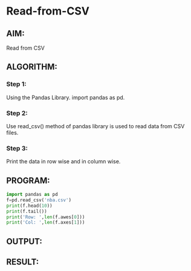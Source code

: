 # Read-from-CSV

## AIM: 
Read from CSV

## ALGORITHM:

### Step 1:
Using the Pandas Library. import pandas as pd.

### Step 2:
Use read_csv() method of pandas library is used to read data from CSV files.

### Step 3:
Print the data in row wise and in column wise.

## PROGRAM:
```python
import pandas as pd
f=pd.read_csv('nba.csv')
print(f.head(10))
print(f.tail())
print('Row: ',len(f.awes[0]))
print('Col: ',len(f.axes[1]))
```
## OUTPUT:

## RESULT:
